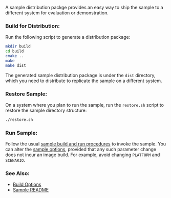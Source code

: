 
A sample distribution packge provides an easy way to ship the sample to a different system for evaluation or demonstration.  

### Build for Distribution:

Run the following script to generate a distribution package:  

```bash
mkdir build
cd build
cmake ..
make
make dist
```

The generated sample distribution package is under the `dist` directory, which you need to distribute to replicate the sample on a different system.  

### Restore Sample:

On a system where you plan to run the sample, run the `restore.sh` script to restore the sample directory structure:  

```bash
./restore.sh
```

### Run Sample:

Follow the usual [sample build and run procedures](../README.md) to invoke the sample. You can alter the [sample options](cmake.md), provided that any such parameter change does not incur an image build. For example, avoid changing `PLATFORM` and `SCENARIO`.   

### See Also:

- [Build Options](cmake.md)   
- [Sample README](../README.md)   

